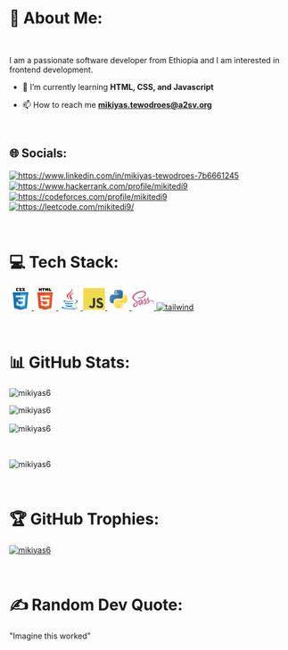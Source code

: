 <h1 align="left" align="center">💫 About Me:</h1>
</br>
<p align="left">I am a passionate software developer from Ethiopia and I am interested in frontend development.</p>

- 🌱 I’m currently learning **HTML, CSS, and Javascript**

- 📫 How to reach me **mikiyas.tewodroes@a2sv.org**
</br>
<h2 align="left" align="center">🌐 Socials:</h2>
<p align="left">
<a href="https://www.linkedin.com/in/mikiyas-tewodroes-7b6661245" target="blank"><img align="center" src="https://raw.githubusercontent.com/rahuldkjain/github-profile-readme-generator/master/src/images/icons/Social/linked-in-alt.svg" alt="https://www.linkedin.com/in/mikiyas-tewodroes-7b6661245" height="25" width="40" /></a>
<a href="https://www.hackerrank.com/profile/mikitedi9" target="blank"><img align="center" src="https://raw.githubusercontent.com/rahuldkjain/github-profile-readme-generator/master/src/images/icons/Social/hackerrank.svg" alt="https://www.hackerrank.com/profile/mikitedi9" height="25" width="40" /></a>
<a href="https://codeforces.com/profile/mikitedi9" target="blank"><img align="center" src="https://raw.githubusercontent.com/rahuldkjain/github-profile-readme-generator/master/src/images/icons/Social/codeforces.svg" alt="https://codeforces.com/profile/mikitedi9" height="25" width="40" /></a>
<a href="https://leetcode.com/mikitedi9/" target="blank"><img align="center" src="https://raw.githubusercontent.com/rahuldkjain/github-profile-readme-generator/master/src/images/icons/Social/leet-code.svg" alt="https://leetcode.com/mikitedi9/" height="25" width="40" /></a>
</p>
</br>
<h1 align="left">💻 Tech Stack:</h1>
<p align="left"> <a href="https://www.w3schools.com/css/" target="_blank" rel="noreferrer"> <img src="https://raw.githubusercontent.com/devicons/devicon/master/icons/css3/css3-original-wordmark.svg" alt="css3" width="40" height="40"/> </a> <a href="https://www.w3.org/html/" target="_blank" rel="noreferrer"> <img src="https://raw.githubusercontent.com/devicons/devicon/master/icons/html5/html5-original-wordmark.svg" alt="html5" width="40" height="40"/> </a> <a href="https://www.java.com" target="_blank" rel="noreferrer"> <img src="https://raw.githubusercontent.com/devicons/devicon/master/icons/java/java-original.svg" alt="java" width="40" height="40"/> </a> <a href="https://developer.mozilla.org/en-US/docs/Web/JavaScript" target="_blank" rel="noreferrer"> <img src="https://raw.githubusercontent.com/devicons/devicon/master/icons/javascript/javascript-original.svg" alt="javascript" width="40" height="40"/> </a> <a href="https://www.python.org" target="_blank" rel="noreferrer"> <img src="https://raw.githubusercontent.com/devicons/devicon/master/icons/python/python-original.svg" alt="python" width="40" height="40"/> </a> <a href="https://sass-lang.com" target="_blank" rel="noreferrer"> <img src="https://raw.githubusercontent.com/devicons/devicon/master/icons/sass/sass-original.svg" alt="sass" width="40" height="40"/> </a> <a href="https://tailwindcss.com/" target="_blank" rel="noreferrer"> <img src="https://www.vectorlogo.zone/logos/tailwindcss/tailwindcss-icon.svg" alt="tailwind" width="40" height="40"/> </a> </p>
</br>
<h1 align="left">📊 GitHub Stats:</h1>

<p><img align="left" src="https://github-readme-stats.vercel.app/api/top-langs?username=mikiyas6&theme=dark&show_icons=true&locale=en&layout=compact" alt="mikiyas6" /></p>
</br>
<p><img align="left" src="https://github-readme-stats.vercel.app/api?username=mikiyas6&theme=dark&show_icons=true" alt="mikiyas6"/></p>
</br>

<p><img align="center" src="https://github-readme-streak-stats.herokuapp.com/?user=mikiyas6&theme=dark" alt="mikiyas6" /></p>
</br>
<p> <img align="center" src="https://leetcode.card.workers.dev/mikitedi9?theme=dark&font=source_code_pro&extension=activity" alt="mikiyas6" /> </p>
</br>
<h1 align="left"> 🏆 GitHub Trophies:</h1>

<p align="left"> <a href="https://github.com/ryo-ma/github-profile-trophy"><img src="https://github-profile-trophy.vercel.app/?username=mikiyas6" alt="mikiyas6" /></a> </p>
</br>
<div>
  <h1 align="left"> ✍️ Random Dev Quote:</h1>
<p align="left">"Imagine this worked"</p>
</div>
